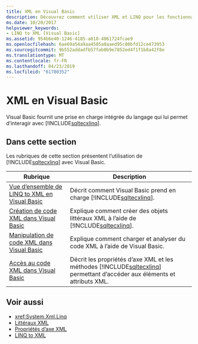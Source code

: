 ```yaml
---
title: XML en Visual Basic
description: Découvrez comment utiliser XML et LINQ pour les fonctionnalités XML dans votre code Visual Basic.
ms.date: 10/20/2017
helpviewer_keywords:
- LINQ to XML [Visual Basic]
ms.assetid: 954b6e40-1246-4185-a018-4061724fcae9
ms.openlocfilehash: 6ae69a54a9aa4585a0aaed95c80bfd12ce473953
ms.sourcegitcommit: 9b552addadfb57fab0b9e7852ed4f1f1b8a42f8e
ms.translationtype: MT
ms.contentlocale: fr-FR
ms.lasthandoff: 04/23/2019
ms.locfileid: "61780352"
---
```

# <a name="xml-in-visual-basic"></a>XML en Visual Basic

Visual Basic fournit une prise en charge intégrée du langage qui lui permet d’interagir avec [!INCLUDE[sqltecxlinq](~/includes/sqltecxlinq-md.md)].  
  
## <a name="in-this-section"></a>Dans cette section  

 Les rubriques de cette section présentent l’utilisation de [!INCLUDE[sqltecxlinq](~/includes/sqltecxlinq-md.md)] avec Visual Basic.  
  
|Rubrique|Description|  
|-----------|-----------------|  
|[Vue d’ensemble de LINQ to XML en Visual Basic](../../../../visual-basic/programming-guide/language-features/xml/overview-of-linq-to-xml.md)|Décrit comment Visual Basic prend en charge [!INCLUDE[sqltecxlinq](~/includes/sqltecxlinq-md.md)].|  
|[Création de code XML dans Visual Basic](../../../../visual-basic/programming-guide/language-features/xml/creating-xml.md)|Explique comment créer des objets littéraux XML à l’aide de [!INCLUDE[sqltecxlinq](~/includes/sqltecxlinq-md.md)].|  
|[Manipulation de code XML dans Visual Basic](../../../../visual-basic/programming-guide/language-features/xml/manipulating-xml.md)|Explique comment charger et analyser du code XML à l’aide de Visual Basic.|  
|[Accès au code XML dans Visual Basic](../../../../visual-basic/programming-guide/language-features/xml/accessing-xml.md)|Décrit les propriétés d’axe XML et les méthodes [!INCLUDE[sqltecxlinq](~/includes/sqltecxlinq-md.md)] permettant d’accéder aux éléments et attributs XML.|  
  
## <a name="see-also"></a>Voir aussi

- <xref:System.Xml.Linq>
- [Littéraux XML](../../../../visual-basic/language-reference/xml-literals/index.md)
- [Propriétés d’axe XML](../../../../visual-basic/language-reference/xml-axis/index.md)
- [LINQ to XML](../../../../visual-basic/programming-guide/concepts/linq/linq-to-xml.md)
